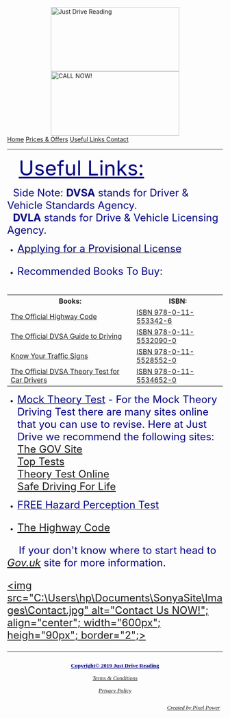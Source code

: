 <!DOCTYPE>
<HTML Lang="en">
<!--Just Drive Reading Useful Links Page-->

<meta name="viewport" content="width=device-width, initial-scale=1.0">
<link rel="stylesheet" type="text/css" href="C:\Users\hp\Documents\SonyaSite\CSS\styles.css">
<link rel="stylesheet" type="text/css" href="C:\Users\hp\Documents\SonyaSite\CSS\.content.css">
<link rel="stylesheet" type="text/css" href="C:\Users\hp\Documents\SonyaSite\CSS\CSS\img.css">
<link rel="stylesheet" type="text/css" href="C:\Users\hp\Documents\SonyaSite\CSS\navbar.css">
<link rel="stylesheet" type="text/css" href="C:\Users\hp\Documents\SonyaSite\CSS\Roboto.css">
<link rel="stylesheet" type="text/css" href="C:\Users\hp\Documents\SonyaSite\CSS\Header.css">
<link rel="stylesheet" type="text/css" href="C:\Users\hp\Documents\SonyaSite\CSS\p.css">
<link rel="stylesheet" type="text/css" href="C:\Users\hp\Documents\SonyaSite\CSS\table.css">


<title> Just Drive Reading Useful Links </title>

<div class="content">
<div class="header">
  <a href="C:\Users\hp\Documents\SonyaSite\JDRIndex.html" class="logo">
  <img src="C:\Users\hp\Documents\SonyaSite\Images\Logos\SonyaLogo.png"
       class="Logo"
       width="300"
       height="150"
       border="0"
       alt="Just Drive Reading">
	</a>

<div class="header-right">  
 <a href="C:\Users\hp\Documents\SonyaSite\Contact.html" class="logo">
  <img src="C:\Users\hp\Documents\SonyaSite\Images\CallHere.jpg"
       class="Logo"
       width="300"
       height="150"
       border="0"
       alt="CALL NOW!">
	</a>
</div></div>

 <div class="navbar">
  <a href="C:\Users\hp\Documents\SonyaSite\JDRIndex.html">Home</a>
  <a href="C:\Users\hp\Documents\SonyaSite\Booking.html">Prices & Offers</a>
  <a href="C:\Users\hp\Documents\SonyaSite\UsefulLinks.html">Useful Links </a>
  <a href="C:\Users\hp\Documents\SonyaSite\Contact.html">Contact</a>
	</div><hr>

<p><font size="7" color="#000080">&nbsp&nbsp<u>Useful Links:</u></p></font>

<p style="text-align:left;"><font size="5" color="#000080">
&nbsp&nbspSide Note: <b>DVSA</b> stands for Driver & Vehicle Standards Agency.<br>
&nbsp&nbsp<b>DVLA</b> stands for Drive & Vehicle Licensing Agency.
	</p></font>
<ul>
  <li><a href="https://www.gov.uk/apply-first-provisional-driving-licence">
       <p><font size="5" color="#000080">Applying for a Provisional License
       </p></li></a></font>
  
  <li><font size="5" color="#000080"><p>Recommended Books To Buy:</li></font></p>
</ul>
  <table align="left">
  <tr>
    <th>Books:</th>
    <th>ISBN:</th>
  </tr>
  <tr>
    <td><a href="amazon.co.uk/DVSA-Official-2015-Highway-Code/dp/0115533427/ref=pd_bxgy_14_img_3/259-5225742-4840446?_encoding=UTF8&pd_rd_i=0115533427&pd_rd_r=15b3d0cf-8edd-4995-b161-cc184115dc05&pd_rd_w=JYXiS&pd_rd_wg=POdrk&pf_rd_p=07e3e597-b71b-4701-a3fd-d79c50f48406&pf_rd_r=JENZQCPWRMVN2F7NCA1W&psc=1&refRID=JENZQCPWRMVN2F7NCA1W">The Official Highway Code</td></a>
    <td><a href="amazon.co.uk/DVSA-Official-2015-Highway-Code/dp/0115533427/ref=pd_bxgy_14_img_3/259-5225742-4840446?_encoding=UTF8&pd_rd_i=0115533427&pd_rd_r=15b3d0cf-8edd-4995-b161-cc184115dc05&pd_rd_w=JYXiS&pd_rd_wg=POdrk&pf_rd_p=07e3e597-b71b-4701-a3fd-d79c50f48406&pf_rd_r=JENZQCPWRMVN2F7NCA1W&psc=1&refRID=JENZQCPWRMVN2F7NCA1W">ISBN 978-0-11-553342-6</td></a>
  </tr>
  <tr>
    <td><a href="https://www.amazon.co.uk/dp/0115532900/ref=sspa_dk_detail_2?psc=1&spLa=ZW5jcnlwdGVkUXVhbGlmaWVyPUEzQzFUODUwV0xQWUdPJmVuY3J5cHRlZElkPUEwNDA1ODE1MjMxV0VYUktXMk9BVyZlbmNyeXB0ZWRBZElkPUEwMTY1NTE5Mkk4UkgwWFZQSEZXRSZ3aWRnZXROYW1lPXNwX2RldGFpbCZhY3Rpb249Y2xpY2tSZWRpcmVjdCZkb05vdExvZ0NsaWNrPXRydWU=">The Official DVSA Guide to Driving</td></a>
    <td><a href="https://www.amazon.co.uk/dp/0115532900/ref=sspa_dk_detail_2?psc=1&spLa=ZW5jcnlwdGVkUXVhbGlmaWVyPUEzQzFUODUwV0xQWUdPJmVuY3J5cHRlZElkPUEwNDA1ODE1MjMxV0VYUktXMk9BVyZlbmNyeXB0ZWRBZElkPUEwMTY1NTE5Mkk4UkgwWFZQSEZXRSZ3aWRnZXROYW1lPXNwX2RldGFpbCZhY3Rpb249Y2xpY2tSZWRpcmVjdCZkb05vdExvZ0NsaWNrPXRydWU=">ISBN 978-0-11-5532090-0</td></a>
  </tr>
  <tr>
    <td><a href="https://www.amazon.co.uk/Know-traffic-signs-Driving-Skills/dp/0115528555/ref=pd_bxgy_14_img_2/259-5225742-4840446?_encoding=UTF8&pd_rd_i=0115528555&pd_rd_r=120cd5e7-7c54-4fe2-82b0-6bfb54cffba3&pd_rd_w=S9eRY&pd_rd_wg=G7gec&pf_rd_p=07e3e597-b71b-4701-a3fd-d79c50f48406&pf_rd_r=238FG0F0RS0CRYXS47F6&psc=1&refRID=238FG0F0RS0CRYXS47F6">Know Your Traffic Signs</td></a>
    <td><a href="https://www.amazon.co.uk/Know-traffic-signs-Driving-Skills/dp/0115528555/ref=pd_bxgy_14_img_2/259-5225742-4840446?_encoding=UTF8&pd_rd_i=0115528555&pd_rd_r=120cd5e7-7c54-4fe2-82b0-6bfb54cffba3&pd_rd_w=S9eRY&pd_rd_wg=G7gec&pf_rd_p=07e3e597-b71b-4701-a3fd-d79c50f48406&pf_rd_r=238FG0F0RS0CRYXS47F6&psc=1&refRID=238FG0F0RS0CRYXS47F6">ISBN 978-0-11-5528552-0</td></a>
  </tr>
    <tr>
    <td><a href="https://www.amazon.co.uk/official-DVSA-theory-test-drivers/dp/0115534652/ref=pd_sbs_14_2/259-5225742-4840446?_encoding=UTF8&pd_rd_i=0115534652&pd_rd_r=8d9640f4-718b-4e5d-bb54-ad5347c599a0&pd_rd_w=C2nEj&pd_rd_wg=dDiQr&pf_rd_p=15756fbb-4ceb-4379-9d2c-7af36daab01e&pf_rd_r=F7KSBG8D925RD5ABVA1C&psc=1&refRID=F7KSBG8D925RD5ABVA1C">The Official DVSA Theory Test for Car Drivers</td></a>
    <td><a href="https://www.amazon.co.uk/official-DVSA-theory-test-drivers/dp/0115534652/ref=pd_sbs_14_2/259-5225742-4840446?_encoding=UTF8&pd_rd_i=0115534652&pd_rd_r=8d9640f4-718b-4e5d-bb54-ad5347c599a0&pd_rd_w=C2nEj&pd_rd_wg=dDiQr&pf_rd_p=15756fbb-4ceb-4379-9d2c-7af36daab01e&pf_rd_r=F7KSBG8D925RD5ABVA1C&psc=1&refRID=F7KSBG8D925RD5ABVA1C">ISBN 978-0-11-5534652-0</td></a>
  </tr>
	</table><br><br><br><br><br><br><br><br><br>
<ul>
<li><p><a href="https://www.gov.uk/take-practice-theory-test"><font size="5" color="#000080">Mock Theory Test</a> - For the Mock Theory Driving Test there are many sites online that you can use to revise. 
Here at Just Drive we recommend the following sites:<br>
<a href="https://www.gov.uk/take-practice-theory-test">The GOV Site</a><br>
<a href="https://toptests.co.uk">Top Tests</a><br>
<a href="https://www.theory-test-online.co.uk/free-theory-test-demo.htm">Theory Test Online</a><br>
<a href="https://www.safedrivingforlife.info/take-official-free-practice-driving-theory-test/car-practice-theory-tests/car-practice-test-one">Safe Driving For Life</a></font><br>
	</p></li>
  <li><font size="5" color="#000080"><a href="https://www.gov.uk/guidance/the-highway-code"><p>FREE Hazard Perception Test</font></a> 
	</li></p>
  <li><font size="5" color="#000080"><a href="https://www.gov.uk/guidance/the-highway-code"><p>The Highway Code <font size="5" color="#000080"></a>
	</p></li></ul>
<p><font size="5" color="#000080">&nbsp&nbsp&nbsp&nbspIf your don't know where to start head to <i><a href="https://www.gov.uk/browse/driving">Gov.uk</i></a> site for more information.
       </font></p>

<style>
img {
  display: block;
  margin-left: auto;
  margin-right: auto;
}
</style>

<a href="C:\Users\hp\Documents\SonyaSite\Contact.html"><img src="C:\Users\hp\Documents\SonyaSite\Images\Contact.jpg" 
     alt="Contact Us NOW!";
     align="center";
     width="600px"; 
     heigh="90px";
     border="2";></a>	

<!--Site Footer-->
<div class="footer">
<hr><font size="2" face="kristen ITC">
<p style="text-align:center;">
<u><b>Copyright© 2019 Just Drive Reading
	</p></u></b>
<p style="text-align:center;"><a href="C:\Users\hp\Documents\SonyaSite\Terms&Conditions.html"><i>Terms & Conditions</a>
		</i></p>
<p style="text-align:center;"><a href="C:\Users\hp\Documents\SonyaSite\PrivacyPolicy.html"><i>Privacy Policy</a>
		</i></p>
<p style="text-align:right;"><a href="www.pixelpower.co.uk"><i>Created by Pixel Power</a>&nbsp&nbsp
		</i>
	</font>
	</div>
	</p>
	</div> <!--Div centerpage-->
	</body> <!--Background colour-->
	</html>
